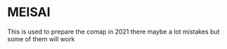 # MEISAI
This is used to prepare the comap in 2021 
there maybe a lot mistakes but some of them will work
